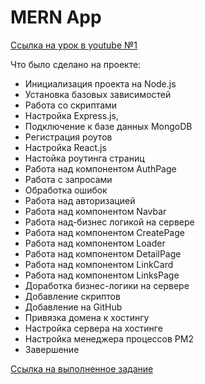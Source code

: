 # MERN App

[Ссылка на урок в youtube №1](https://www.youtube.com/watch?v=ivDjWYcKDZI&list=PLqKQF2ojwm3l6OE4-tjLBhUNtJXLebHXP&index=1)

Что было сделано на проекте:

- Инициализация проекта на Node.js
- Установка базовых зависимостей
- Работа со скриптами
- Настройка Express.js,
- Подключение к базе данных MongoDB
- Регистрация роутов
- Настройка React.js
- Настойка роутинга страниц
- Работа над компонентом AuthPage
- Работа с запросами  
- Обработка ошибок
- Работа над авторизацией
- Работа над компонентом Navbar
- Работа над-бизнес логикой на сервере
- Работа над компонентом CreatePage  
- Работа над компонентом Loader
- Работа над компонентом DetailPage
- Работа над компонентом LinkCard
- Работа над компонентом LinksPage
- Доработка бизнес-логики на сервере
- Добавление скриптов
- Добавление на GitHub
- Привязка домена к хостингу
- Настройка сервера на хостинге
- Настройка менеджера процессов PM2
- Завершение

[Ссылка на выполненное задание](#)
